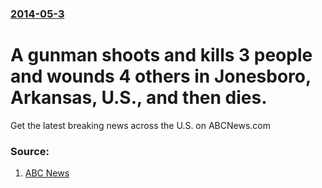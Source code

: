 ### [2014-05-3](/news/2014/05/3/index.md)

# A gunman shoots and kills 3 people and wounds 4 others in Jonesboro, Arkansas, U.S., and then dies. 

Get the latest breaking news across the U.S. on ABCNews.com


### Source:

1. [ABC News](http://abcnews.go.com/US/wireStory/gunman-killed-arkansas-shootings-23579410)
